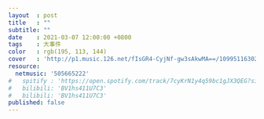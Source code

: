 ```yaml
---
layout  : post
title   : ""
subtitle: ""
date    : 2021-03-07 12:00:00 +0800
tags    : 大事件
color   : rgb(195, 113, 144)
cover   : 'http://p1.music.126.net/fIsGR4-CyjNf-gw3sAkwMA==/109951163023875852.jpg'
resource:
  netmusic: '505665222'
#   spitify : 'https://open.spotify.com/track/7cyKrN1y4q59bc1gJX3QEG?si=fdfe4a5f8ad345f7'
#   bilibili: 'BV1hs411U7C3'
#   bilibili: 'BV1hs411U7C3'
published: false
---
```




